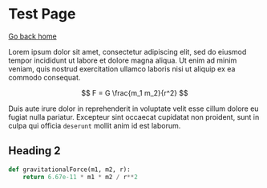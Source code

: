# Test Page

[Go back home](../index.html)

Lorem ipsum dolor sit amet, consectetur adipiscing elit, sed do eiusmod tempor incididunt ut labore et dolore magna aliqua. Ut enim ad minim veniam, quis nostrud exercitation ullamco laboris nisi ut aliquip ex ea commodo consequat.

$$ F = G \frac{m_1 m_2}{r^2} $$

Duis aute irure dolor in reprehenderit in voluptate velit esse cillum dolore eu fugiat nulla pariatur. Excepteur sint occaecat cupidatat non proident, sunt in culpa qui officia `deserunt` mollit anim id est laborum.

## Heading 2

```python
def gravitationalForce(m1, m2, r):
    return 6.67e-11 * m1 * m2 / r**2
```

